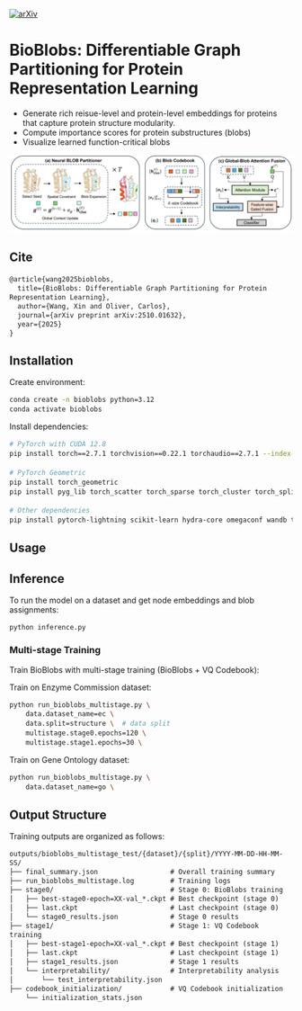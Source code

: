 [![arXiv](https://img.shields.io/badge/arXiv-2510.01632-b31b1b.svg)](https://arxiv.org/abs/2510.01632)

# BioBlobs: Differentiable Graph Partitioning for Protein Representation Learning

* Generate rich reisue-level and protein-level embeddings for proteins that capture protein structure modularity.
* Compute importance scores for protein substructures (blobs)
* Visualize learned function-critical blobs

![](https://raw.githubusercontent.com/OliverLaboratory/BioBlobs/refs/heads/main/blobs.png)

## Cite

```
@article{wang2025bioblobs,
  title={BioBlobs: Differentiable Graph Partitioning for Protein Representation Learning},
  author={Wang, Xin and Oliver, Carlos},
  journal={arXiv preprint arXiv:2510.01632},
  year={2025}
}
```

## Installation

Create environment:
```bash
conda create -n bioblobs python=3.12
conda activate bioblobs
```

Install dependencies:
```bash
# PyTorch with CUDA 12.8
pip install torch==2.7.1 torchvision==0.22.1 torchaudio==2.7.1 --index-url https://download.pytorch.org/whl/cu128

# PyTorch Geometric
pip install torch_geometric
pip install pyg_lib torch_scatter torch_sparse torch_cluster torch_spline_conv -f https://data.pyg.org/whl/torch-2.7.0+cu128.html

# Other dependencies
pip install pytorch-lightning scikit-learn hydra-core omegaconf wandb tqdm numpy pandas matplotlib seaborn proteinshake
```

## Usage

## Inference

To run the model on a dataset and get node embeddings and  blob assignments:

```
python inference.py
```

### Multi-stage Training

Train BioBlobs with multi-stage training (BioBlobs + VQ Codebook):

Train on Enzyme Commission dataset:
```bash
python run_bioblobs_multistage.py \
    data.dataset_name=ec \  
    data.split=structure \  # data split 
    multistage.stage0.epochs=120 \
    multistage.stage1.epochs=30 \
```

Train on Gene Ontology dataset:
```bash
python run_bioblobs_multistage.py \
    data.dataset_name=go \
```

## Output Structure

Training outputs are organized as follows:
```
outputs/bioblobs_multistage_test/{dataset}/{split}/YYYY-MM-DD-HH-MM-SS/
├── final_summary.json                  # Overall training summary
├── run_bioblobs_multistage.log         # Training logs
├── stage0/                             # Stage 0: BioBlobs training
│   ├── best-stage0-epoch=XX-val_*.ckpt # Best checkpoint (stage 0)
│   ├── last.ckpt                       # Last checkpoint (stage 0)
│   └── stage0_results.json             # Stage 0 results
├── stage1/                             # Stage 1: VQ Codebook training
│   ├── best-stage1-epoch=XX-val_*.ckpt # Best checkpoint (stage 1)
│   ├── last.ckpt                       # Last checkpoint (stage 1)
│   ├── stage1_results.json             # Stage 1 results
│   └── interpretability/               # Interpretability analysis
│       └── test_interpretability.json
├── codebook_initialization/            # VQ Codebook initialization
    └── initialization_stats.json

```




